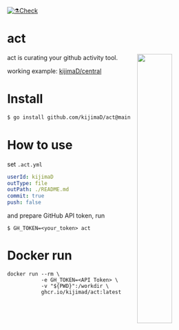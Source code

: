 [![⚗️Check](https://github.com/kijimaD/act/actions/workflows/check.yml/badge.svg)](https://github.com/kijimaD/act/actions/workflows/check.yml)

# act

<img src="https://user-images.githubusercontent.com/11595790/193450591-6b681517-3b5a-4dd4-ac04-5dce9b209882.png" width="40%" align=right>

act is curating your github activity tool.

working example: [kijimaD/central](https://github.com/kijimaD/central)

# Install

```sh
$ go install github.com/kijimaD/act@main
```

# How to use

set `.act.yml`

```yml
userId: kijimaD
outType: file
outPath: ./README.md
commit: true
push: false
```

and prepare GitHub API token, run

```shell
$ GH_TOKEN=<your_token> act
```

# Docker run

```shell
docker run --rm \
           -e GH_TOKEN=<API Token> \
           -v "${PWD}":/workdir \
           ghcr.io/kijimad/act:latest
```
